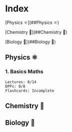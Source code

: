 # Index
[Physics ⚛️](##Physics ⚛️)

[Chemistry 🧪](##Chemistry 🧪)

[Biology 🧬](##Biology 🧬)
## Physics ⚛️
### 1. Basics Maths
```
Lectures: 0/14
DPPs: 0/8
Flashcards: Incomplete
```
## Chemistry 🧪
## Biology 🧬
